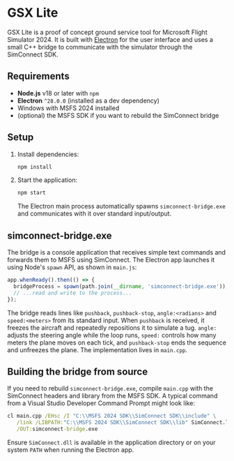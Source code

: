 # GSX Lite

GSX Lite is a proof of concept ground service tool for Microsoft Flight Simulator 2024. It is built with [Electron](https://electronjs.org/) for the user interface and uses a small C++ bridge to communicate with the simulator through the SimConnect SDK.

## Requirements

- **Node.js** v18 or later with `npm`
- **Electron** `^28.0.0` (installed as a dev dependency)
- Windows with MSFS 2024 installed
- (optional) the MSFS SDK if you want to rebuild the SimConnect bridge

## Setup

1. Install dependencies:
   ```bash
   npm install
   ```
2. Start the application:
   ```bash
   npm start
   ```
   The Electron main process automatically spawns `simconnect-bridge.exe` and communicates with it over standard input/output.

## simconnect-bridge.exe

The bridge is a console application that receives simple text commands and forwards them to MSFS using SimConnect. The Electron app launches it using Node's `spawn` API, as shown in `main.js`:

```javascript
app.whenReady().then(() => {
  bridgeProcess = spawn(path.join(__dirname, 'simconnect-bridge.exe'));
  // ...read and write to the process...
});
```

The bridge reads lines like `pushback`, `pushback-stop`, `angle:<radians>` and `speed:<meters>` from its standard input. When `pushback` is received, it freezes the aircraft and repeatedly repositions it to simulate a tug. `angle:` adjusts the steering angle while the loop runs, `speed:` controls how many meters the plane moves on each tick, and `pushback-stop` ends the sequence and unfreezes the plane. The implementation lives in `main.cpp`.

## Building the bridge from source

If you need to rebuild `simconnect-bridge.exe`, compile `main.cpp` with the SimConnect headers and library from the MSFS SDK. A typical command from a Visual Studio Developer Command Prompt might look like:

```cmd
cl main.cpp /EHsc /I "C:\\MSFS 2024 SDK\\SimConnect SDK\\include" \
   /link /LIBPATH:"C:\\MSFS 2024 SDK\\SimConnect SDK\\lib" SimConnect.lib \
   /OUT:simconnect-bridge.exe
```

Ensure `SimConnect.dll` is available in the application directory or on your system `PATH` when running the Electron app.
